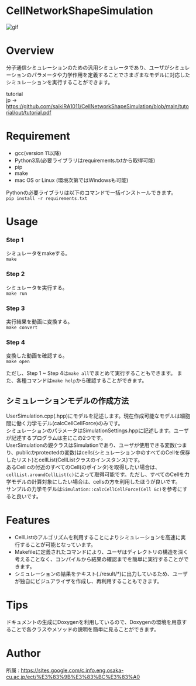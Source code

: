 # CellNetworkShapeSimulation
![gif](https://github.com/saikiRA1011/CellNetworkShapeSimulation/blob/main/readme_img/sim.gif)

# Overview
分子通信シミュレーションのための汎用シミュレータであり、ユーザがシミュレーションのパラメータや力学作用を定義することでさまざまなモデルに対応したシミュレーションを実行することができます。

tutorial  
jp -> https://github.com/saikiRA1011/CellNetworkShapeSimulation/blob/main/tutorial/out/tutorial.pdf

# Requirement
- gcc(version 11以降)
- Python3系(必要ライブラリはrequirements.txtから取得可能)
- pip
- make
- mac OS or Linux (環境次第ではWindowsも可能)

Pythonの必要ライブラリは以下のコマンドで一括インストールできます。  
`pip install -r requirements.txt`

# Usage
### Step 1
シミュレータをmakeする。  
`make`

### Step 2
シミュレータを実行する。  
`make run`

### Step 3
実行結果を動画に変換する。  
`make convert`

### Step 4
変換した動画を確認する。  
`make open`
  
  
ただし、Step 1 ~ Step 4は`make all`でまとめて実行することもできます。
また、各種コマンドは`make help`から確認することができます。

## シミュレーションモデルの作成方法
UserSimulation.cpp(.hpp)にモデルを記述します。現在作成可能なモデルは細胞間に働く力学モデル(calcCellCellForce)のみです。  
シミュレーションのパラメータはSimulationSettings.hppに記述します。ユーザが記述するプログラムは主にこの2つです。  
UserSimulationの親クラスはSimulationであり、ユーザが使用できる変数(つまり、publicかprotectedの変数)はcells(シミュレーション中のすべてのCellを保存したリスト)とcellList(CellListクラスのインスタンス)です。  
あるCell cの付近のすべてのCell(のポインタ)を取得したい場合は、`cellList.aroundCellList(c)`によって取得可能です。ただし、すべてのCellを力学モデルの計算対象にしたい場合は、cellsの方を利用したほうが良いです。  
サンプルの力学モデルは`Simulation::calcCellCellForce(Cell &c)`を参考にすると良いです。

# Features
- CellListのアルゴリズムを利用することによりシミュレーションを高速に実行することが可能となっています。  
- Makefileに定義されたコマンドにより、ユーザはディレクトリの構造を深く考えることなく、コンパイルから結果の確認までを簡単に実行することができます。  
- シミュレーションの結果をテキスト(./result/*)に出力しているため、ユーザが独自にビジュアライザを作成し、再利用することもできます。

# Tips
ドキュメントの生成にDoxygenを利用しているので、Doxygenの環境を用意することで各クラスやメソッドの説明を簡単に見ることができます。

# Author
所属 : https://sites.google.com/c.info.eng.osaka-cu.ac.jp/ect/%E3%83%9B%E3%83%BC%E3%83%A0